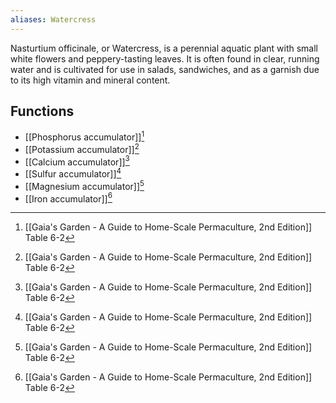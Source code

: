 ```yaml
---
aliases: Watercress
---
```

Nasturtium officinale, or Watercress, is a perennial aquatic plant with small white flowers and peppery-tasting leaves. It is often found in clear, running water and is cultivated for use in salads, sandwiches, and as a garnish due to its high vitamin and mineral content.
## Functions
- [[Phosphorus accumulator]][^1]
- [[Potassium accumulator]][^1]
- [[Calcium accumulator]][^1]
- [[Sulfur accumulator]][^1]
- [[Magnesium accumulator]][^1]
- [[Iron accumulator]][^1]

[^1]: [[Gaia's Garden - A Guide to Home-Scale Permaculture, 2nd Edition]] Table 6-2
